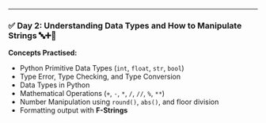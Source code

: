 ---

### ✅ Day 2: Understanding Data Types and How to Manipulate Strings 🔤➕🔢

**Concepts Practised:**
- Python Primitive Data Types (`int`, `float`, `str`, `bool`)
- Type Error, Type Checking, and Type Conversion
- Data Types in Python
- Mathematical Operations (`+`, `-`, `*`, `/`, `//`, `%`, `**`)
- Number Manipulation using `round()`, `abs()`, and floor division
- Formatting output with **F-Strings**


